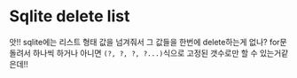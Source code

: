 # Sqlite delete list

앗!! sqlite에는 리스트 형태 값을 넘겨줘서 그 값들을 한번에 delete하는게 없나?
for문 돌려서 하나씩 하거나 아니면 ```(?, ?, ?, ?...)```식으로 고정된 갯수로만 할 수 있는거같은데!!